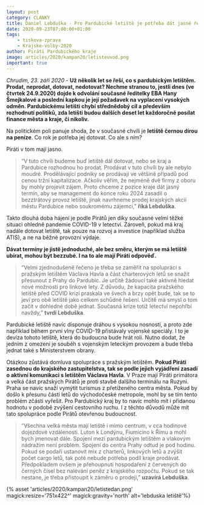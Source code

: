```yaml
---
layout: post
category: CLANKY
title: Daniel Lebduška - Pro Pardubické letiště je potřeba dát jasné řešení a termín, ne stále přešlapovat na místě
date: 2020-09-23T07:00:00+01:00
tags:
    - tiskova-zprava
    - Krajske-volby-2020
author: Piráti Pardubického kraje
image: articles/2020/kampan20/letisteuvod.png
important: true
---
```


*Chrudim, 23. září 2020* - **Už několik let se řeší, co s pardubickým letištěm. Prodat, neprodat, dotovat, nedotovat? Nechme stranou to, jestli dnes (ve čtvrtek 24.9.2020) dojde k odvolání současné ředitelky EBA Hany Šmejkalové a poslední kapkou je její požadavek na vyplacení vysokých odměn. Pardubickému letišti chybí střednědobý cíl a především rozhodnutí politiků, zda letišti budou dalších deset let každoročně posílat finance města a kraje, či nikoliv.**


Na politickém poli panuje shoda, že v současné chvíli je **letiště černou dírou na peníze**. Co rok je potřeba jej dotovat. Co ale s ním?


Piráti v tom mají jasno. 
>“V tuto chvíli budeme buď letiště dál dotovat, nebo se kraj a Pardubice rozhodnou ho prodat. Prodávat v tuto chvíli by ale nebylo moudré. Prodělávající podniky se prodávají ve většině případů pod cenou tržní kapitalizace. Ačkoliv věřím, že nejméně dvě firmy z oboru by mohly projevit zájem. Proto chceme z pozice kraje dát jasný termín, aby se management do konce roku 2024 zasadil o bezztrátový provoz letiště, jinak navrhneme prodej krajských akcií městu Pardubice nebo soukromému zájemci,” **říká Lebduška**. 

Takto dlouhá doba hájení je podle Pirátů jen díky současné velmi těžké situaci ohledně pandemie COVID-19 v letectví. Zároveň, pokud má kraj nadále dotovat letiště, tak pouze na rozvoj a investice (například služba ATIS), a ne na běžné provozní výdaje.


**Dávat termíny je jistě jednoduché, ale bez směru, kterým se má letiště ubírat, mohou být bezzubé. I na to ale mají Piráti odpověď.**


>“Velmi zjednodušeně řečeno je třeba se zaměřit na spolupráci s pražským letištěm Václava Havla a část charterových letů se snažit přesunout z Prahy do Pardubic. Je určitě žádoucí také aktivně hledat nové možnosti pro linkové lety. Z důvodu, že kapacita pražského letiště před COVID krizí praskala ve švech a brzy opět bude, tak se to jeví pro obě letiště jako celkem schůdné řešení. Určitě má smysl o tom začít v dohledné době jednat. Současná krize totiž letectví nepohřbí navždy,” **tvrdí Lebduška**. 

Pardubické letiště navíc disponuje dráhou s vysokou nosností, a proto zde například během první vlny COVID-19 přistávaly vojenské speciály. I to je devíza tohoto letiště, která do budoucna bude hrát roli. Nutno dodat, že jedním z omezení je souběh s vojenským leteckým provozem a bude třeba jednat také s Ministerstvem obrany.


Otázkou zůstává domluva spolupráce s pražským letištěm. **Pokud Piráti zasednou do krajského zastupitelstva, tak se podle jejich vyjádření zasadí o aktivní komunikaci s letištěm Václava Havla**. V Praze mají Piráti primátora a velká část pražských Pirátů je proti stavbě dalšího terminálu na Ruzyni. Praha se navíc snaží vymýtit turismus z přetíženého centra města. Pokud by došlo k přesunu části letů do východočeské metropole, mohl by se tím tento problém zčásti vyřešit. Pro Pardubický kraj by to navíc mohlo mít i přidanou hodnotu v podobě zvýšení cestovního ruchu. I z těchto důvodů může mít tato spolupráce podle Pirátů otevřenou budoucnost.


>“Všechna velká města mají letiště i mimo centrum, v cca hodinové dojezdové vzdálenosti. Luton k Londýnu, Fiumicino k Římu a mohl bych jmenovat dále. Spojení mezi pardubickým letištěm a vlakovým nádražím není problém. Spojení do centra Prahy odtud je pod hodinu. Pokud se podaří ustanovit mix z charterů, linkových letů a zvýšit počet cargo letů, tak poté nebude potřeba podíl kraje prodávat. Předpokladem ovšem je přehoupnutí hospodaření z červených do černých čísel bez nalévání peněz z krajského rozpočtu. Pokud se tak nestane, je třeba přistoupit k záměru o prodeji,” **uzavírá Lebduška**.

{% asset 'articles/2020/kampan20/letistedan.png' magick:resize='751x422^' magick:gravity='north' alt='lebduska letiště'%}
